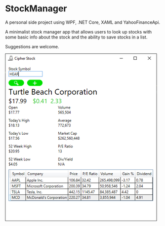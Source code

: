 # StockManager
A personal side project using WPF, .NET Core, XAML and YahooFinanceApi.

A minimalist stock manager app that allows users to look up stocks with some basic info about the stock and the ability to save stocks in a list.

Suggestions are welcome.

![app screenshot](https://github.com/cipher9/StockManager/blob/master/app_screenshot.png?raw=true)
